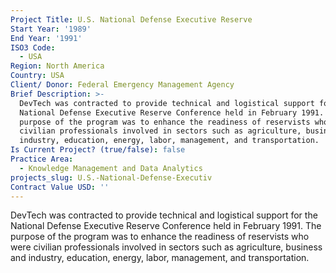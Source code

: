 ```yaml
---
Project Title: U.S. National Defense Executive Reserve
Start Year: '1989'
End Year: '1991'
ISO3 Code:
  - USA
Region: North America
Country: USA
Client/ Donor: Federal Emergency Management Agency
Brief Description: >-
  DevTech was contracted to provide technical and logistical support for the
  National Defense Executive Reserve Conference held in February 1991. The
  purpose of the program was to enhance the readiness of reservists who were
  civilian professionals involved in sectors such as agriculture, business and
  industry, education, energy, labor, management, and transportation.
Is Current Project? (true/false): false
Practice Area:
  - Knowledge Management and Data Analytics
projects_slug: U.S.-National-Defense-Executiv
Contract Value USD: ''
---
```

DevTech was contracted to provide technical and logistical support for the National Defense Executive Reserve Conference held in February 1991. The purpose of the program was to enhance the readiness of reservists who were civilian professionals involved in sectors such as agriculture, business and industry, education, energy, labor, management, and transportation.